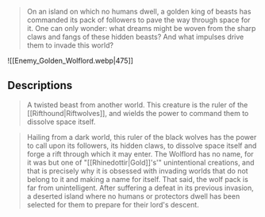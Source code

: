 > On an island on which no humans dwell, a golden king of beasts has commanded its pack of followers to pave the way through space for it.
> One can only wonder: what dreams might be woven from the sharp claws and fangs of these hidden beasts? And what impulses drive them to invade this world?



![[Enemy_Golden_Wolflord.webp|475]]

## Descriptions 

> A twisted beast from another world.
> This creature is the ruler of the [[Rifthound|Riftwolves]], and wields the power to command them to dissolve space itself.

> Hailing from a dark world, this ruler of the black wolves has the power to call upon its followers, its hidden claws, to dissolve space itself and forge a rift through which it may enter.
> The Wolflord has no name, for it was but one of "[[Rhinedottir|Gold]]'s'" unintentional creations, and that is precisely why it is obsessed with invading worlds that do not belong to it and making a name for itself.
> That said, the wolf pack is far from unintelligent. After suffering a defeat in its previous invasion, a deserted island where no humans or protectors dwell has been selected for them to prepare for their lord's descent.

